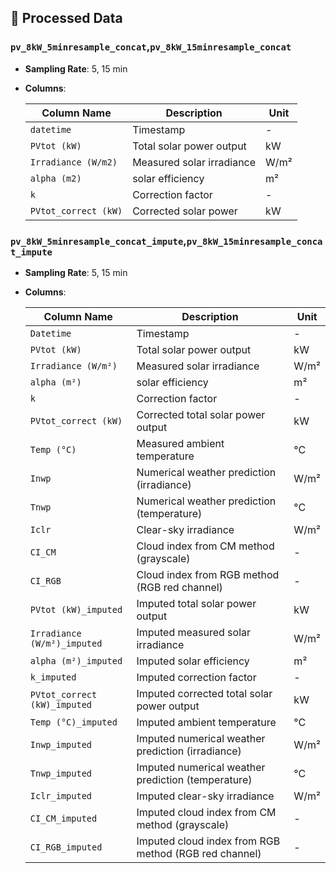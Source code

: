 ## 📂 Processed Data

### **`pv_8kW_5minresample_concat`,`pv_8kW_15minresample_concat`**  
- **Sampling Rate**: 5, 15 min 
- **Columns**:  

  | Column Name             | Description                   | Unit  |  
  |-------------------------|-------------------------------|-------|  
  | `datetime`              | Timestamp                     | -     |  
  | `PVtot (kW)`            | Total solar power output      | kW    |  
  | `Irradiance (W/m2)`     | Measured solar irradiance     | W/m²  |
  | `alpha (m2)`            | solar efficiency              | m²    | 
  | `k`                     | Correction factor             | -     | 
  | `PVtot_correct (kW)`    | Corrected solar power         | kW    | 

### **`pv_8kW_5minresample_concat_impute`,`pv_8kW_15minresample_concat_impute`**  
- **Sampling Rate**: 5, 15 min 
- **Columns**:  

  | Column Name                          | Description                                                  | Unit             |
  |--------------------------------------|--------------------------------------------------------------|------------------|
  | `Datetime`                           | Timestamp                                                    | -                |
  | `PVtot (kW)`                         | Total solar power output                                     | kW               |
  | `Irradiance (W/m²)`                  | Measured solar irradiance                                    | W/m²             |
  | `alpha (m²)`                         | solar efficiency                                             | m²               |
  | `k`                                  | Correction factor                                            | -                |
  | `PVtot_correct (kW)`                 | Corrected total solar power output                           | kW               |
  | `Temp (°C)`                          | Measured ambient temperature                                 | °C               |
  | `Inwp`                               | Numerical weather prediction (irradiance)                    | W/m²             |
  | `Tnwp`                               | Numerical weather prediction (temperature)                   | °C               |
  | `Iclr`                               | Clear-sky irradiance                                         | W/m²             |
  | `CI_CM`                              | Cloud index from CM method (grayscale)                       | -                |
  | `CI_RGB`                             | Cloud index from RGB method (RGB red channel)                | -                |
  | `PVtot (kW)_imputed`                 | Imputed total solar power output                             | kW               |
  | `Irradiance (W/m²)_imputed`          | Imputed measured solar irradiance                            | W/m²             |
  | `alpha (m²)_imputed`                 | Imputed solar efficiency                                     | m²               |
  | `k_imputed`                          | Imputed correction factor                                    | -                |
  | `PVtot_correct (kW)_imputed`         | Imputed corrected total solar power output                   | kW               |
  | `Temp (°C)_imputed`                  | Imputed ambient temperature                                  | °C               |
  | `Inwp_imputed`                       | Imputed numerical weather prediction (irradiance)            | W/m²             |
  | `Tnwp_imputed`                       | Imputed numerical weather prediction (temperature)           | °C               |
  | `Iclr_imputed`                       | Imputed clear-sky irradiance                                 | W/m²             |
  | `CI_CM_imputed`                      | Imputed cloud index from CM method (grayscale)               | -                |
  | `CI_RGB_imputed`                     | Imputed cloud index from RGB method (RGB red channel)        | -                |
